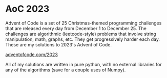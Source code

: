 # AoC 2023

Advent of Code is a set of 25 Christmas-themed programming challenges that are released every day from December 1 to December 25. The challenges are algorithmic (leetcode-style) problems that involve string manipulation, math, graphs, etc. They get progressively harder each day. These are my solutions to 2023's Advent of Code.

[adventofcode.com/2023](https://adventofcode.com/2023)

All of my solutions are written in pure python, with no external libraries for any of the algorithms (save for a couple uses of Numpy).
